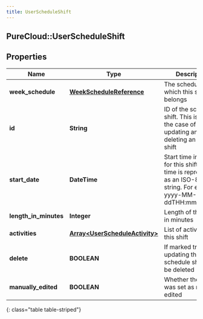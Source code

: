 ```yaml
---
title: UserScheduleShift
---
```

## PureCloud::UserScheduleShift

## Properties

|Name | Type | Description | Notes|
|------------ | ------------- | ------------- | -------------|
| **week_schedule** | [**WeekScheduleReference**](WeekScheduleReference.html) | The schedule to which this shift belongs | [optional] |
| **id** | **String** | ID of the schedule shift. This is only for the case of updating and deleting an existing shift | [optional] |
| **start_date** | **DateTime** | Start time in UTC for this shift. Date time is represented as an ISO-8601 string. For example: yyyy-MM-ddTHH:mm:ss.SSSZ | [optional] |
| **length_in_minutes** | **Integer** | Length of this shift in minutes | [optional] |
| **activities** | [**Array&lt;UserScheduleActivity&gt;**](UserScheduleActivity.html) | List of activities in this shift | [optional] |
| **delete** | **BOOLEAN** | If marked true for updating this schedule shift, it will be deleted | [optional] |
| **manually_edited** | **BOOLEAN** | Whether the shift was set as manually edited | [optional] |
{: class="table table-striped"}


